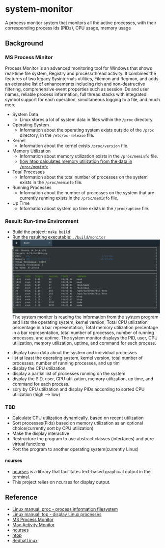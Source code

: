 # system-monitor
A process monitor system that monitors all the active processes, with their corresponding process ids (PIDs), CPU usage, memory usage
## Background
### MS Process Minitor 
Process Monitor is an advanced monitoring tool for Windows that shows real-time file system, Registry and process/thread activity. It combines the features of two legacy Sysinternals utilities, Filemon and Regmon, and adds an extensive list of enhancements including rich and non-destructive filtering, comprehensive event properties such as session IDs and user names, reliable process information, full thread stacks with integrated symbol support for each operation, simultaneous logging to a file, and much more

* System Data
    * Linux stores a lot of system data in files within the `/proc` directory. 
* Operating System
    * Information about the operating system exists outside of the `/proc` directory, in the `/etc/os-release` file.
* Kernel
    * Information about the kernel exists `/proc/version` file.
* Memory Utilization
    * Information about memory utilization exists in the `/proc/meminfo` file.
    * [how htop calculates memory utilization from the data in `/proc/meminfo`](https://stackoverflow.com/questions/41224738/how-to-calculate-system-memory-usage-from-proc-meminfo-like-htop/41251290#41251290)
* Total Processes
    * Information about the total number of processes on the system exists in the `/proc/meminfo` file.
* Running Processes
    * Information about the number of processes on the system that are currently running exists in the `/proc/meminfo` file.
* Up Time
    * Information about system up time exists in the `/proc/uptime` file.

### Result: Run-time Environment 
* Build the project: `make build`
* Run the resulting executable: `./build/monitor`
![System Monitor](result.png)
The system monitor is reading the information from the system program and lists the operating system, kernel version, Total CPU utilization  percentage in a bar representation, Total memory utilization percentage in a bar representation, total number of processes, number of running processes, and uptime. The system monitor displays the PID, user, CPU utilization, memory utilization, uptime, and command for each process.
-  display basic data about the system and individual processes
-  list at least the operating system, kernel version, total number of processes, number of running processes, and up tim
-  display the CPU utilization
-  display a partial list of processes running on the system
-  display the PID, user, CPU utilization, memory utilization, up time, and command for each process.
-  sory by CPU utilization and display PIDs according to sorted CPU utilization (high --> low) 

### TBD
- Calculate CPU utilization dynamically, based on recent utilization
- Sort processes(Pids) based on memory utilization as an optional choice(currently sort by CPU utilization)
- Make the display interactive
- Restructure the program to use abstract classes (interfaces) and pure virtual functions
- Port the program to another operating system(currently Linux) 

#### ncurses
- [ncurses](https://www.gnu.org/software/ncurses/) is a library that facilitates text-based graphical output in the terminal. 
- This project relies on ncurses for display output.

## Reference
- [Linux manual: proc - process information filesystem](https://man7.org/linux/man-pages/man5/proc.5.html)
- [Linux manual: top - display Linux processes](https://man7.org/linux/man-pages/man1/top.1.html)
- [MS Process Monitor](https://docs.microsoft.com/en-us/sysinternals/downloads/procmon)
- [Mac Activity Monitor](https://support.apple.com/guide/activity-monitor/welcome/mac)
- [ncurses](https://www.gnu.org/software/ncurses/) 
- [htop](https://github.com/hishamhm/htop)
- [RedhatLinux](https://access.redhat.com/solutions/406773)

